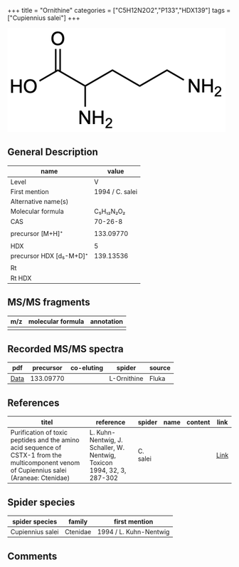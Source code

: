 +++
title = "Ornithine"
categories = ["C5H12N2O2","P133","HDX139"]
tags =["Cupiennius salei"]
+++

![](/img/Ornithine.png)

## General Description

| name                    | value           |
|-------------------------|-----------------|
| Level                   | V               |
| First mention           | 1994 / C. salei |
| Alternative name(s)     |                 |
| Molecular formula       | C₅H₁₂N₂O₂       |
| CAS                     | 70-26-8         |
|                         |                 |
| precursor [M+H]⁺        | 133.09770       |
|                         |                 |
| HDX                     | 5               |
| precursor HDX [d₅-M+D]⁺ | 139.13536       |
|                         |                 |
| Rt                      |                 |
| Rt HDX                  |                 |

## MS/MS fragments

| m/z | molecular formula | annotation |
|-----|-------------------|------------|
|     |                   |            |

## Recorded MS/MS spectra

| pdf      | precursor | co-eluting | spider      | source |
|----------|-----------|------------|-------------|--------|
| [Data]() | 133.09770 |            | L-Ornithine | Fluka  |

## References

| titel                                                                                                                                      | reference                                                                        | spider        | name | content              | link                                                         |
|--------------------------------------------------------------------------------------------------------------------------------------------|----------------------------------------------------------------------------------|---------------|------|----------------------|--------------------------------------------------------------|
| Purification of toxic peptides and the amino acid sequence of CSTX-1 from the multicomponent venom of Cupiennius salei (Araneae: Ctenidae) | L. Kuhn-Nentwig, J. Schaller, W. Nentwig, Toxicon 1994, 32, 3, 287-302           | C. salei      |      |                      | [Link](https://doi.org/10.1016/0041-0101(94)90082-5)                 |

## Spider species

| spider species    | family    | first mention              |
|-------------------|-----------|----------------------------|
| Cupiennius salei  | Ctenidae  | 1994 / L. Kuhn-Nentwig     |

## Comments
